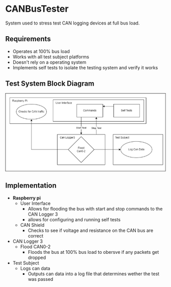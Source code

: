 # CANBusTester
System used to stress test CAN logging devices at full bus load.

## Requirements
- Operates at 100% bus load
- Works with all test subject platforms
- Doesn't rely on a operating system
- Implements self tests to isolate the testing system and verify it works

## Test System Block Diagram
![alt text](CANBusTester.drawio.png)

## Implementation
* **Raspberry pi**
  - User Interface
    * Allows for flooding the bus with start and stop commands to the CAN Logger 3
    * allows for configuring and running self tests
  - CAN Shield
    * Checks to see if voltage and resistance on the CAN bus are correct
* CAN Logger 3
  - Flood CAN0-2
    * Floods the bus at 100% bus load to obersve if any packets get dropped
* Test Subject
  - Logs can data
    * Outputs can data into a log file that determines wether the test was passed
